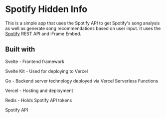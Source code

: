 # Spotify Hidden Info

This is a simple app that uses the Spotify API to get Spotify's song analysis as well as generate song recommendations based on user input. It uses the [Spotify](https://developer.spotify.com/) REST API and iFrame Embed.

## Built with
Svelte - Frontend framework

Svelte Kit - Used for deploying to Vercel 

Go - Backend server technology deployed via Vercel Serverless Functions

Vercel - Hosting and deployment

Redis - Holds Spotify API tokens

Spotify API
